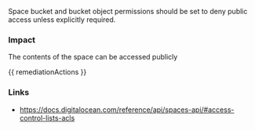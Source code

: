 
Space bucket and bucket object permissions should be set to deny public access unless explicitly required.

### Impact
The contents of the space can be accessed publicly

<!-- DO NOT CHANGE -->
{{ remediationActions }}

### Links
- https://docs.digitalocean.com/reference/api/spaces-api/#access-control-lists-acls


